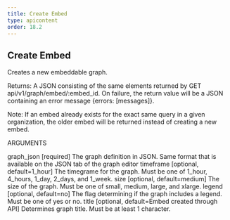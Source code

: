 ```yaml
---
title: Create Embed
type: apicontent
order: 18.2
---
```


## Create Embed

Creates a new embeddable graph.

Returns: A JSON consisting of the same elements returned by GET api/v1/graph/embed/:embed_id. On failure, the return value will be a JSON containing an error message {errors: [messages]}.

Note: If an embed already exists for the exact same query in a given organization, the older embed will be returned instead of creating a new embed.

ARGUMENTS

graph_json [required]
The graph definition in JSON. Same format that is available on the JSON tab of the graph editor
timeframe [optional, default=1_hour]
The timegrame for the graph. Must be one of 1_hour, 4_hours, 1_day, 2_days, and 1_week.
size [optional, default=medium]
The size of the graph. Must be one of small, medium, large, and xlarge.
legend [optional, default=no]
The flag determining if the graph includes a legend. Must be one of yes or no.
title [optional, default=Embed created through API]
Determines graph title. Must be at least 1 character.